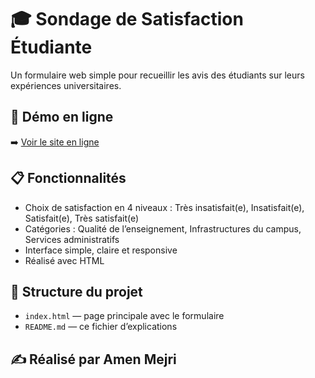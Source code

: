 # 🎓 Sondage de Satisfaction Étudiante

Un formulaire web simple pour recueillir les avis des étudiants sur leurs expériences universitaires.

## 🔗 Démo en ligne
➡️ [Voir le site en ligne]( amenallah03.github.io)

## 📋 Fonctionnalités
- Choix de satisfaction en 4 niveaux : Très insatisfait(e), Insatisfait(e), Satisfait(e), Très satisfait(e)
- Catégories : Qualité de l’enseignement, Infrastructures du campus, Services administratifs
- Interface simple, claire et responsive
- Réalisé avec HTML

## 📁 Structure du projet
- `index.html` — page principale avec le formulaire
- `README.md` — ce fichier d’explications

## ✍️ Réalisé par Amen Mejri
